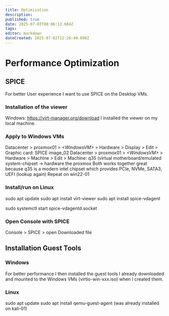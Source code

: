 ```yaml
---
title: Optimization
description: 
published: true
date: 2025-07-03T08:06:13.604Z
tags: 
editor: markdown
dateCreated: 2025-07-02T12:26:49.898Z
---
```


# Performance Optimization 
## SPICE
For better User experience I want to use SPICE on the Desktop VMs.

### Installation of the viewer
Windows:
https://virt-manager.org/download
I installed the viewer on my local machine.

### Apply to Windows VMs
Datacenter > proxmox01 > *\<WindowsVM>* > Hardware > Display > Edit > Graphic card: SPICE
image_02
Datacenter > proxmox01 > *\<WindowsVM>* > Hardware > Machine > Edit > Machine: q35
(virtual motherboard/emulated system-chipset -> hardware the proxmox
Both works together great because q35 is a modern intel chipset which provides PCIe, NVMe, SATA3, UEFI (lookup again)
Repeat on win22-01

### Install/run on Linux
sudo apt update
sudo apt install virt-viewer
sudo apt install spice-vdagent

sudo systemctl start spice-vdagentd.socket

### Open Console with SPICE
Console > SPICE > open Downloaded file

## Installation Guest Tools
### Windows
For better performance I then installed the guest tools I already downloaded and mounted to the Windows VMs (virtio-win-xxx.iso) when I created them.

### Linux
sudo apt update
sudo apt install qemu-guest-agent
(was already installed on kali-01)
